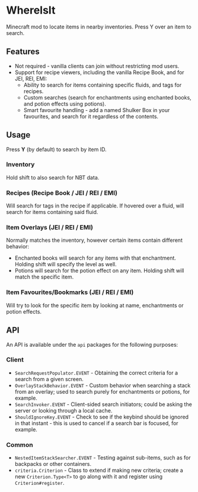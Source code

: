 # WhereIsIt

Minecraft mod to locate items in nearby inventories. Press Y over an item to search.

## Features

- Not required - vanilla clients can join without restricting mod users.
- Support for recipe viewers, including the vanilla Recipe Book, and for JEI, REI, EMI:
  - Ability to search for items containing specific fluids, and tags for recipes.
  - Custom searches (search for enchantments using enchanted books, and potion effects using potions).
  - Smart favourite handling - add a named Shulker Box in your favourites, and search for it regardless of the contents.

## Usage

Press **Y** (by default) to search by item ID.

### Inventory

Hold shift to also search for NBT data.

### Recipes (Recipe Book / JEI / REI / EMI)

Will search for tags in the recipe if applicable. If hovered over a fluid, will search for items containing said fluid.

### Item Overlays (JEI / REI / EMI)

Normally matches the inventory, however certain items contain different behavior:

- Enchanted books will search for any items with that enchantment. Holding shift will specify the level as well.
- Potions will search for the potion effect on any item. Holding shift will match the specific item.

### Item Favourites/Bookmarks (JEI / REI / EMI)

Will try to look for the specific item by looking at name, enchantments or potion effects.

## API

An API is available under the `api` packages for the following purposes:

### Client

- `SearchRequestPopulator.EVENT` - Obtaining the correct criteria for a search from a given screen.
- `OverlayStackBehavior.EVENT` - Custom behavior when searching a stack from an overlay; used to
  search purely for enchantments or potions, for example.
- `SearchInvoker.EVENT` - Client-sided search initiators; could be asking the server or looking through a local cache.
- `ShouldIgnoreKey.EVENT` - Check to see if the keybind should be ignored in that instant - this is used to cancel if
  a search bar is focused, for example.

### Common

- `NestedItemStackSearcher.EVENT` - Testing against sub-items, such as for backpacks or other containers.
- `criteria.Criterion` - Class to extend if making new criteria; create a new `Criterion.Type<T>` to go along with it
  and register using `Criterion#register`.